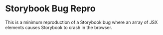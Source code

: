 # Storybook Bug Repro

This is a minimum reproduction of a Storybook bug where an array of JSX elements causes Storybook to crash in the browser.
